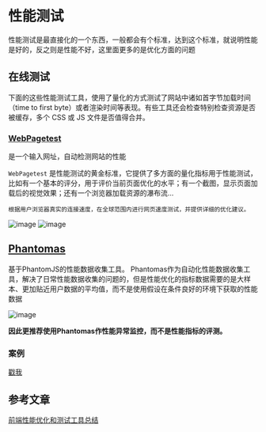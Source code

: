 # 性能测试

性能测试是最直接化的一个东西，一般都会有个标准，达到这个标准，就说明性能是好的，反之则是性能不好，这里面更多的是优化方面的问题


## 在线测试
下面的这些性能测试工具，使用了量化的方式测试了网站中诸如首字节加载时间（time to first byte）或者渲染时间等表现。有些工具还会检查特别检查资源是否被缓存，多个 CSS 或 JS 文件是否值得合并。

### [WebPagetest](http://www.webpagetest.org/)
是一个输入网址，自动检测网站的性能

`WebPagetest` 是性能测试的黄金标准，它提供了多方面的量化指标用于性能测试，比如有一个基本的评分，用于评价当前页面优化的水平；有一个截图，显示页面加载后的视觉效果；还有一个浏览器加载资源的瀑布流...

    根据用户浏览器真实的连接速度，在全球范围内进行网页速度测试，并提供详细的优化建议。
    
    
![image](http://7xpwlt.com1.z0.glb.clouddn.com/mail163.png)
![image](http://7xpwlt.com1.z0.glb.clouddn.com/QQ%E5%9B%BE%E7%89%8720170322004238.png)



## [Phantomas](https://github.com/macbre/phantomas) 
基于PhantomJS的性能数据收集工具。 
Phantomas作为自动化性能数据收集工具，解决了日常性能数据收集的问题的，但是性能优化的指标数据需要的是大样本、更加贴近用户数据的平均值，而不是使用假设在条件良好的环境下获取的性能数据

![image](http://7xpwlt.com1.z0.glb.clouddn.com/phantomas.jpg)

**因此更推荐使用Phantomas作性能异常监控，而不是性能指标的评测。**

### 案例
[戳我](./performance/readme.md)

## 参考文章

[前端性能优化和测试工具总结](http://www.jianshu.com/p/cdf777f13ff6)

